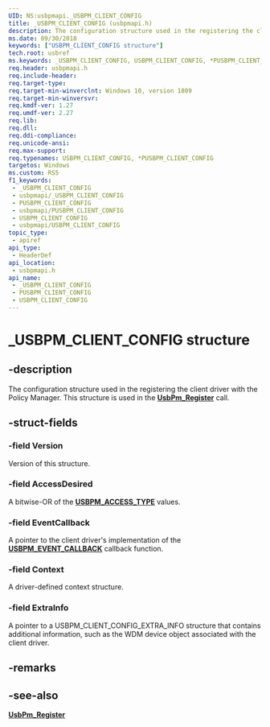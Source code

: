 ```yaml
---
UID: NS:usbpmapi._USBPM_CLIENT_CONFIG
title: _USBPM_CLIENT_CONFIG (usbpmapi.h)
description: The configuration structure used in the registering the client driver with the Policy Manager
ms.date: 09/30/2018
keywords: ["USBPM_CLIENT_CONFIG structure"]
tech.root: usbref
ms.keywords: _USBPM_CLIENT_CONFIG, USBPM_CLIENT_CONFIG, *PUSBPM_CLIENT_CONFIG,
req.header: usbpmapi.h
req.include-header: 
req.target-type: 
req.target-min-winverclnt: Windows 10, version 1809
req.target-min-winversvr: 
req.kmdf-ver: 1.27
req.umdf-ver: 2.27
req.lib: 
req.dll: 
req.ddi-compliance: 
req.unicode-ansi: 
req.max-support: 
req.typenames: USBPM_CLIENT_CONFIG, *PUSBPM_CLIENT_CONFIG
targetos: Windows
ms.custom: RS5
f1_keywords:
 - _USBPM_CLIENT_CONFIG
 - usbpmapi/_USBPM_CLIENT_CONFIG
 - PUSBPM_CLIENT_CONFIG
 - usbpmapi/PUSBPM_CLIENT_CONFIG
 - USBPM_CLIENT_CONFIG
 - usbpmapi/USBPM_CLIENT_CONFIG
topic_type:
 - apiref
api_type:
 - HeaderDef
api_location:
 - usbpmapi.h
api_name:
 - _USBPM_CLIENT_CONFIG
 - PUSBPM_CLIENT_CONFIG
 - USBPM_CLIENT_CONFIG
---
```


# _USBPM_CLIENT_CONFIG structure


## -description

The configuration structure used in the registering the client driver with the Policy Manager. This structure is used in the [**UsbPm_Register**](nf-usbpmapi-usbpm_register.md) call.

## -struct-fields

### -field Version

Version of this structure.

### -field AccessDesired

A bitwise-OR of the [**USBPM_ACCESS_TYPE**](ne-usbpmapi-_usbpm_access_type.md) values.

### -field EventCallback

A pointer to the client driver's implementation of the [**USBPM_EVENT_CALLBACK**](nc-usbpmapi-evt_usbpm_event_callback.md) callback function.

### -field Context

A driver-defined context structure.

### -field ExtraInfo

A pointer to a USBPM_CLIENT_CONFIG_EXTRA_INFO structure that contains additional information, such as the WDM device object associated with the client driver.

## -remarks

## -see-also

[**UsbPm_Register**](nf-usbpmapi-usbpm_register.md)

